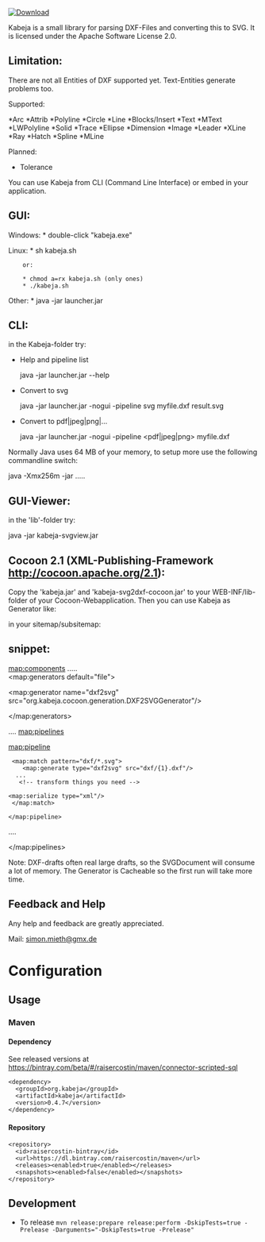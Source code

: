 [![Download](https://api.bintray.com/packages/raisercostin/maven/kabeja/images/download.svg)](https://bintray.com/raisercostin/maven/kabeja/_latestVersion)

Kabeja is a small library for parsing DXF-Files and converting
this to SVG. It is licensed under the Apache Software License 2.0.


Limitation:
-----------
There are not all Entities of DXF supported yet. Text-Entities generate problems too.

Supported:

 
 *Arc
 *Attrib
 *Polyline
 *Circle
 *Line
 *Blocks/Insert
 *Text
 *MText
 *LWPolyline
 *Solid
 *Trace
 *Ellipse
 *Dimension
 *Image
 *Leader
 *XLine
 *Ray
 *Hatch
 *Spline
 *MLine

Planned:


 
 * Tolerance


You can use Kabeja from CLI (Command Line Interface) or embed in your application. 

GUI:
----
Windows: 
		* double-click "kabeja.exe"

Linux: 
   		* sh kabeja.sh
   		
   		or:
   		
   		* chmod a=rx kabeja.sh (only ones)
   		* ./kabeja.sh
   		
Other:
       * java -jar launcher.jar



CLI:
----
in the Kabeja-folder try:

  * Help and pipeline list
  
     java -jar launcher.jar --help 
  
  * Convert to svg

    java -jar launcher.jar -nogui -pipeline svg myfile.dxf result.svg
  
  * Convert to pdf|jpeg|png|...
  
      java -jar launcher.jar -nogui -pipeline <pdf|jpeg|png>  myfile.dxf 
  
  
Normally Java uses 64 MB of your memory, to setup more use the following commandline
switch:  

java -Xmx256m  -jar ..... 
  

  
GUI-Viewer:
-----------
in the 'lib'-folder try:

  java -jar kabeja-svgview.jar
  
  
  
Cocoon 2.1 (XML-Publishing-Framework http://cocoon.apache.org/2.1):
-------------------------------------------------------------------

Copy the 'kabeja.jar' and 'kabeja-svg2dxf-cocoon.jar' to your WEB-INF/lib-folder
of your Cocoon-Webapplication. Then you can use Kabeja as Generator like:


in your sitemap/subsitemap:

snippet:
--------

<map:components>
     .....   
 <map:generators default="file">
    
  <map:generator name="dxf2svg" src="org.kabeja.cocoon.generation.DXF2SVGGenerator"/>
    
 </map:generators>

  
....
 <map:pipelines>
   
   <map:pipeline>
    
     <map:match pattern="dxf/*.svg">
        <map:generate type="dxf2svg" src="dxf/{1}.dxf"/>
	  ...
	   <!-- transform things you need -->
	
	<map:serialize type="xml"/>
     </map:match>
    
    </map:pipeline>
   
   ....
   
   
   </map:pipelines>

Note: DXF-drafts often real large drafts, so the SVGDocument will consume a lot of memory. The Generator is 
Cacheable so the first run will take more time.




Feedback and Help
-----------------

Any help and feedback are greatly appreciated.

Mail: simon.mieth@gmx.de


# Configuration

## Usage

### Maven

#### Dependency
See released versions at https://bintray.com/beta/#/raisercostin/maven/connector-scripted-sql

```
<dependency>
  <groupId>org.kabeja</groupId>
  <artifactId>kabeja</artifactId>
  <version>0.4.7</version>
</dependency>
```

#### Repository
```
<repository>
  <id>raisercostin-bintray</id>
  <url>https://dl.bintray.com/raisercostin/maven</url>
  <releases><enabled>true</enabled></releases>
  <snapshots><enabled>false</enabled></snapshots>
</repository>
```

## Development

- To release `mvn release:prepare release:perform -DskipTests=true -Prelease -Darguments="-DskipTests=true -Prelease"`
